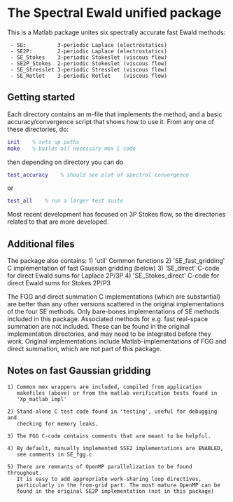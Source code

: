# The Spectral Ewald unified package

This is a Matlab package unites six spectrally accurate fast Ewald methods:

     - SE:          3-periodic Laplace (electrostatics)
     - SE2P:        2-periodic Laplace (electrostatics)
     - SE_Stokes    3-periodic Stokeslet (viscous flow)
     - SE2P_Stokes  2-periodic Stokeslet (viscous flow)	
     - SE_Stresslet 3-periodic Stresslet (viscous flow)
     - SE_Rotlet    3-periodic Rotlet    (viscous flow)	

## Getting started
Each directory contains an m-file that implements the method, and a
basic accuracy/convergence script that shows how to use it. From any
one of these directories, do: 

```matlab
init    % sets up paths 
make    % builds all necessary mex C code 
```
then depending on directory you can do
```matlab
test_accuracy    % should see plot of spectral convergence
```
or
```matlab
test_all    % run a larger test suite
```

Most recent development has focused on 3P Stokes flow, so the directories related to that are more developed.

## Additional files
The package also contains:
    1) 'util' Common functions
    2) 'SE_fast_gridding' C implementation of fast Gaussian gridding (below)
    3) 'SE_direct' C-code for direct Ewald sums for Laplace 2P/3P
    4) 'SE_Stokes_direct' C-code for direct Ewald sums for Stokes 2P/P3
    
The FGG and direct summation C implementations (which are substantial)
are better than any other versions scattered in the original
implementations of the four SE methods. Only bare-bones
implementations of SE methods included in this package. Associated
methods for e.g. fast real-space summation are not included. These can
be found in the original implementation directories, and may need to
be integrated before they work. Original implementations include
Matlab-implementations of FGG and direct summation, which are not
part of this package.

## Notes on fast Gaussian gridding

    1) Common mex wrappers are included, compiled from application
       makefiles (above) or from the matlab verification tests found in
       'Xp_matlab_impl'

    2) Stand-alone C test code found in 'testing', useful for debugging and
       checking for memory leaks.

    3) The FGG C-code contains comments that are meant to be helpful.

    4) By default, manually implemented SSE2 implementations are ENABLED,
       see comments in SE_fgg.c

    5) There are remnants of OpenMP parallelization to be found throughout.
       It is easy to add appropriate work-sharing loop directives,
       particularly in the from-grid part. The most mature OpenMP can be 
       found in the original SE2P implementation (not in this package)

